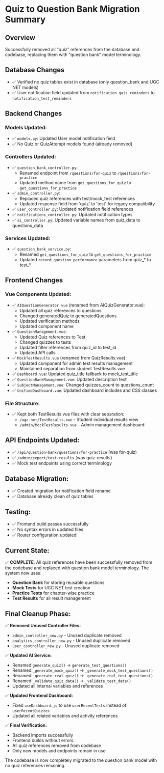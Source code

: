 # Quiz to Question Bank Migration Summary

## Overview
Successfully removed all "quiz" references from the database and codebase, replacing them with "question bank" model terminology.

## Database Changes
- ✅ Verified no quiz tables exist in database (only question_bank and UGC NET models)
- ✅ User notification field updated from `notification_quiz_reminders` to `notification_test_reminders`

## Backend Changes

### Models Updated:
- ✅ `models.py`: Updated User model notification field
- ✅ No Quiz or QuizAttempt models found (already removed)

### Controllers Updated:
- ✅ `question_bank_controller.py`: 
  - Renamed endpoint from `/questions/for-quiz` to `/questions/for-practice`
  - Updated method name from `get_questions_for_quiz` to `get_questions_for_practice`
- ✅ `admin_controller.py`: 
  - Replaced quiz references with test/mock_test references
  - Updated response field from 'quiz' to 'test' for legacy compatibility
- ✅ `user_controller.py`: Updated notification field references
- ✅ `notifications_controller.py`: Updated notification types
- ✅ `ai_controller.py`: Updated variable names from quiz_data to questions_data

### Services Updated:
- ✅ `question_bank_service.py`:
  - Renamed `get_questions_for_quiz` to `get_questions_for_practice`
  - Updated `record_question_performance` parameters from quiz_* to test_*

## Frontend Changes

### Vue Components Updated:
- ✅ `AIQuestionGenerator.vue` (renamed from AIQuizGenerator.vue):
  - Updated all quiz references to questions
  - Changed generatedQuiz to generatedQuestions
  - Updated verification methods
  - Updated component name
- ✅ `QuestionManagement.vue`:
  - Updated Quiz references to Test
  - Changed quizzes to tests
  - Updated filter references from quiz_id to test_id
  - Updated API calls
- ✅ `MockTestResults.vue` (renamed from QuizResults.vue):
  - Updated component for admin test results management
  - Maintained separation from student TestResults.vue
- ✅ `Dashboard.vue`: Updated quiz_title fallback to mock_test_title
- ✅ `QuestionBankManagement.vue`: Updated description text
- ✅ `SubjectManagement.vue`: Changed quizzes_count to questions_count
- ✅ `UnifiedDashboard.vue`: Updated dashboard includes and CSS classes

### File Structure:
- ✅ Kept both TestResults.vue files with clear separation:
  - `/ugc-net/TestResults.vue` - Student individual results view
  - `/admin/MockTestResults.vue` - Admin management dashboard

## API Endpoints Updated:
- ✅ `/api/question-bank/questions/for-practice` (was for-quiz)
- ✅ `/admin/export/test-results` (was quiz-results)
- ✅ Mock test endpoints using correct terminology

## Database Migration:
- ✅ Created migration for notification field rename
- ✅ Database already clean of quiz tables

## Testing:
- ✅ Frontend build passes successfully
- ✅ No syntax errors in updated files
- ✅ Router configuration updated

## Current State:
✅ **COMPLETE**: All quiz references have been successfully removed from the codebase and replaced with question bank model terminology. The system now uses:
- **Question Bank** for storing reusable questions
- **Mock Tests** for UGC NET test creation
- **Practice Tests** for chapter-wise practice
- **Test Results** for all result management

## Final Cleanup Phase:
✅ **Removed Unused Controller Files:**
- `admin_controller_new.py` - Unused duplicate removed
- `analytics_controller_new.py` - Unused duplicate removed
- `user_controller_new.py` - Unused duplicate removed

✅ **Updated AI Service:**
- Renamed `generate_quiz()` → `generate_test_questions()`
- Renamed `_generate_mock_quiz()` → `_generate_mock_test_questions()`
- Renamed `_generate_real_quiz()` → `_generate_real_test_questions()`
- Renamed `_validate_quiz_data()` → `_validate_test_data()`
- Updated all internal variables and references

✅ **Updated Frontend Dashboard:**
- Fixed `useDashboard.js` to use `userRecentTests` instead of `userRecentQuizzes`
- Updated all related variables and activity references

✅ **Final Verification:**
- Backend imports successfully
- Frontend builds without errors
- All quiz references removed from codebase
- Only new models and endpoints remain in use

The codebase is now completely migrated to the question bank model with no quiz references remaining.
